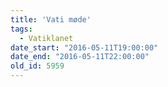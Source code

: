 ```yaml
---
title: 'Vati møde'
tags:
  - Vatiklanet
date_start: "2016-05-11T19:00:00"
date_end: "2016-05-11T22:00:00"
old_id: 5959
---
```

